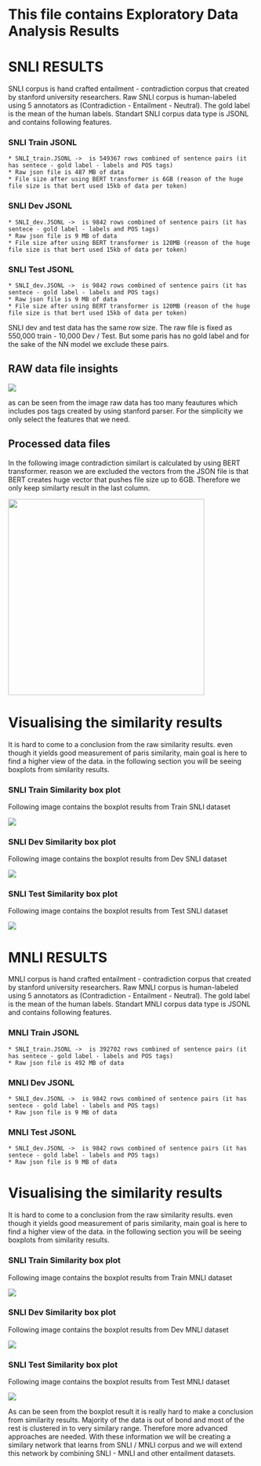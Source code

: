 # This file contains Exploratory Data Analysis Results

# SNLI RESULTS

SNLI corpus is hand crafted entailment - contradiction corpus that created by stanford university researchers. Raw SNLI corpus is human-labeled using 5 annotators as (Contradiction - Entailment - Neutral). The gold label is the mean of the human labels.
Standart SNLI corpus data type is JSONL and contains following features.

### SNLI Train JSONL
```
* SNLI_train.JSONL ->  is 549367 rows combined of sentence pairs (it has sentece - gold label - labels and POS tags)
* Raw json file is 487 MB of data
* File size after using BERT transformer is 6GB (reason of the huge file size is that bert used 15kb of data per token)
```

### SNLI Dev JSONL
```
* SNLI_dev.JSONL ->  is 9842 rows combined of sentence pairs (it has sentece - gold label - labels and POS tags)
* Raw json file is 9 MB of data
* File size after using BERT transformer is 120MB (reason of the huge file size is that bert used 15kb of data per token)
```
### SNLI Test JSONL
```
* SNLI_dev.JSONL ->  is 9842 rows combined of sentence pairs (it has sentece - gold label - labels and POS tags)
* Raw json file is 9 MB of data
* File size after using BERT transformer is 120MB (reason of the huge file size is that bert used 15kb of data per token)
```

SNLI dev and test data has the same row size. The raw file is fixed as 550,000 train - 10,000 Dev / Test. But some paris has no gold label and for the sake of the NN model we exclude these pairs.

## RAW data file insights

![](images/raw_data.png)

as can be seen from the image raw data has too many feautures which includes pos tags created by using stanford parser. For the simplicity we only select the features that we need.

## Processed data files

In the following image contradiction similart is calculated by using BERT transformer. reason we are excluded the vectors from the JSON file is that BERT creates huge vector that pushes file size up to 6GB. Therefore we only keep similarty result in the last column.

<img src="images/processed_data.png" width="400" height="400" align="center">

# Visualising the similarity results
It is hard to come to a conclusion from the raw similarity results. even though it yields good measurement of paris similarity, main goal is here to find a higher view of the data. in  the following section you will be seeing boxplots from similarity results.

### SNLI Train Similarity box plot

Following image contains the boxplot results from Train SNLI dataset 

![](images/SNLI_train_Similarity.png)

### SNLI Dev Similarity box plot

Following image contains the boxplot results from Dev SNLI dataset 

![](images/SNLI_dev_Similarity.png)

### SNLI Test Similarity box plot

Following image contains the boxplot results from Test SNLI dataset 

![](images/SNLI_test_Similarity.png)

# MNLI RESULTS

MNLI corpus is hand crafted entailment - contradiction corpus that created by stanford university researchers. Raw MNLI corpus is human-labeled using 5 annotators as (Contradiction - Entailment - Neutral). The gold label is the mean of the human labels.
Standart MNLI corpus data type is JSONL and contains following features.

### MNLI Train JSONL
```
* SNLI_train.JSONL ->  is 392702 rows combined of sentence pairs (it has sentece - gold label - labels and POS tags)
* Raw json file is 492 MB of data
```

### MNLI Dev JSONL
```
* SNLI_dev.JSONL ->  is 9842 rows combined of sentence pairs (it has sentece - gold label - labels and POS tags)
* Raw json file is 9 MB of data
```
### MNLI Test JSONL
```
* SNLI_dev.JSONL ->  is 9842 rows combined of sentence pairs (it has sentece - gold label - labels and POS tags)
* Raw json file is 9 MB of data
```

# Visualising the similarity results
It is hard to come to a conclusion from the raw similarity results. even though it yields good measurement of paris similarity, main goal is here to find a higher view of the data. in  the following section you will be seeing boxplots from similarity results.

### SNLI Train Similarity box plot

Following image contains the boxplot results from Train MNLI dataset 

![](images/MNLI_Train_Similarity.png)

### SNLI Dev Similarity box plot

Following image contains the boxplot results from Dev MNLI dataset 

![](images/MNLI_dev_Similarity.png)

### SNLI Test Similarity box plot

Following image contains the boxplot results from Test MNLI dataset 

![](images/MNLI_test_Similarity.png)

As can be seen from the boxplot result it is really hard to make a conclusion from similarity results. Majority of the data is out of bond and most of the rest is clustered in to very similary range. Therefore more advanced approaches are needed. With these information we will be creating a similary network that learns from SNLI / MNLI corpus and we will extend this network by combining SNLI - MNLI and other entailment datasets.

